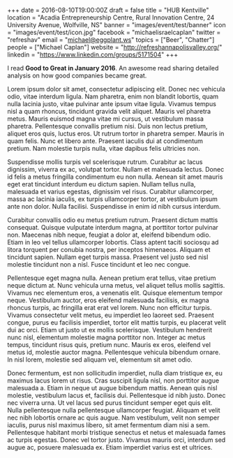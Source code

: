 +++
date = 2016-08-10T19:00:00Z
draft = false
title = "HUB Kentville"
location = "Acadia Entrepreneurship Centre, Rural Innovation Centre, 24 University Avenue, Wolfville, NS"
banner = "images/event/test/banner"
icon = "images/event/test/icon.jpg"
facebook = "michaelisraelcaplan"
twitter = "refreshav"
email = "michael@eggplant.ws"
topics = ["Beer", "Chatter"]
people = ["Michael Caplan"]
website = "http://refreshannapolisvalley.org/"
linkedin = "https://www.linkedin.com/groups/5171504"
+++

I read **Good to Great in January 2016**. An awesome read sharing detailed analysis on how good companies became great.

Lorem ipsum dolor sit amet, consectetur adipiscing elit. Donec nec vehicula odio, vitae interdum ligula. Nam pharetra, enim non blandit lobortis, quam nulla lacinia justo, vitae pulvinar ante ipsum vitae ligula. Vivamus tempus nisl a quam rhoncus, tincidunt gravida velit aliquet. Mauris vel pharetra metus. Mauris euismod magna vitae mi cursus, ut vestibulum massa pharetra. Pellentesque convallis pretium nisi. Duis non lectus pretium, aliquet eros quis, luctus eros. Ut rutrum tortor in pharetra semper. Mauris in quam felis. Nunc et libero ante. Praesent iaculis dui at condimentum pretium. Nam molestie turpis nulla, vitae dapibus felis ultricies non.

Suspendisse mollis turpis vel scelerisque rutrum. Curabitur ac lacus dignissim, viverra ex ac, volutpat tortor. Nullam et malesuada lectus. Donec id felis a metus fringilla condimentum eu non nulla. Aenean sit amet mauris eget erat tincidunt interdum eu dictum sapien. Nullam tellus nulla, malesuada et varius egestas, dignissim vel risus. Curabitur ullamcorper, massa ac lacinia iaculis, ex turpis ullamcorper tortor, at vestibulum ipsum ante non dolor. Nulla facilisi. Suspendisse in enim id nibh cursus interdum.

Curabitur convallis odio eu metus pretium rutrum. Praesent dictum mattis consequat. Quisque vulputate interdum magna, at porttitor tortor pulvinar non. Maecenas nibh neque, feugiat a dolor at, eleifend bibendum odio. Etiam in leo vel tellus ullamcorper lobortis. Class aptent taciti sociosqu ad litora torquent per conubia nostra, per inceptos himenaeos. Aliquam et tincidunt sapien. Nullam eget turpis massa. Praesent vel justo sed nisl molestie tincidunt non a nisl. Fusce tincidunt et leo nec congue.

Pellentesque eget magna nulla. Aenean pretium erat tellus, vitae pretium neque dictum at. Nunc vehicula urna metus, vel aliquet tellus mollis sagittis. Vivamus nec elementum eros, a venenatis elit. Quisque elementum tempor neque. Vestibulum auctor, eros eleifend malesuada facilisis, ex magna rhoncus turpis, ac fringilla erat erat vel lorem. Nunc non efficitur turpis. Vivamus consectetur velit metus, eu imperdiet leo laoreet sed. Praesent congue, purus eu facilisis imperdiet, tortor elit mattis turpis, eu placerat velit dui ac orci. Etiam ut justo ut ex mollis scelerisque. Vestibulum hendrerit nunc nisl, elementum molestie magna porttitor non. Integer ac metus tempus, tincidunt risus quis, pretium nunc. Mauris ex eros, eleifend vel metus id, molestie auctor magna. Pellentesque vehicula bibendum ornare. In nisl lorem, molestie sed aliquam vel, elementum sit amet odio.

Donec fermentum, est non sollicitudin imperdiet, nulla diam tristique ex, eu maximus lacus lorem ut risus. Cras suscipit ligula nisl, non porttitor augue malesuada a. Etiam in neque ut augue bibendum mattis. Aenean quis nisl molestie, vestibulum lacus et, facilisis dui. Pellentesque id nibh justo. Donec nec viverra urna. Ut vel lacus sed purus tincidunt semper eget quis elit. Nulla pellentesque nulla pellentesque ullamcorper feugiat. Aliquam et velit nec nibh lobortis ornare ac quis augue. Nam vestibulum, velit non semper iaculis, purus nisl maximus libero, sit amet fermentum diam nisi a sem. Pellentesque habitant morbi tristique senectus et netus et malesuada fames ac turpis egestas. Donec vel tortor justo. Vivamus mauris orci, interdum sed augue ac, posuere malesuada ex. Etiam imperdiet varius est et ultrices.
